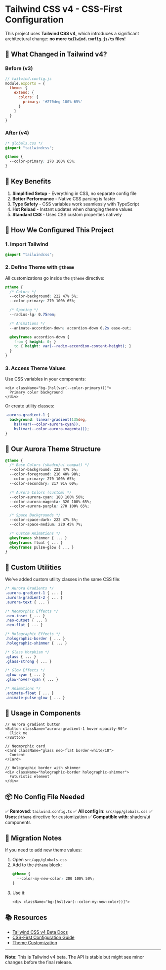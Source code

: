 # Tailwind CSS v4 - CSS-First Configuration

This project uses **Tailwind CSS v4**, which introduces a significant architectural change: **no more `tailwind.config.js/ts` files**!

## 🎯 What Changed in Tailwind v4?

### Before (v3)
```js
// tailwind.config.js
module.exports = {
  theme: {
    extend: {
      colors: {
        primary: '#270deg 100% 65%'
      }
    }
  }
}
```

### After (v4)
```css
/* globals.css */
@import "tailwindcss";

@theme {
  --color-primary: 270 100% 65%;
}
```

## 🚀 Key Benefits

1. **Simplified Setup** - Everything in CSS, no separate config file
2. **Better Performance** - Native CSS parsing is faster
3. **Type Safety** - CSS variables work seamlessly with TypeScript
4. **Hot Reload** - Instant updates when changing theme values
5. **Standard CSS** - Uses CSS custom properties natively

## 📝 How We Configured This Project

### 1. Import Tailwind
```css
@import "tailwindcss";
```

### 2. Define Theme with `@theme`
All customizations go inside the `@theme` directive:

```css
@theme {
  /* Colors */
  --color-background: 222 47% 5%;
  --color-primary: 270 100% 65%;

  /* Spacing */
  --radius-lg: 0.75rem;

  /* Animations */
  --animate-accordion-down: accordion-down 0.2s ease-out;

  @keyframes accordion-down {
    from { height: 0; }
    to { height: var(--radix-accordion-content-height); }
  }
}
```

### 3. Access Theme Values
Use CSS variables in your components:

```tsx
<div className="bg-[hsl(var(--color-primary))]">
  Primary color background
</div>
```

Or create utility classes:
```css
.aurora-gradient-1 {
  background: linear-gradient(135deg,
    hsl(var(--color-aurora-cyan)),
    hsl(var(--color-aurora-magenta)));
}
```

## 🎨 Our Aurora Theme Structure

```css
@theme {
  /* Base Colors (shadcn/ui compat) */
  --color-background: 222 47% 5%;
  --color-foreground: 210 40% 98%;
  --color-primary: 270 100% 65%;
  --color-secondary: 217 91% 60%;

  /* Aurora Colors (custom) */
  --color-aurora-cyan: 180 100% 50%;
  --color-aurora-magenta: 320 100% 65%;
  --color-aurora-purple: 270 100% 65%;

  /* Space Backgrounds */
  --color-space-dark: 222 47% 5%;
  --color-space-medium: 220 45% 7%;

  /* Custom Animations */
  @keyframes shimmer { ... }
  @keyframes float { ... }
  @keyframes pulse-glow { ... }
}
```

## 🔧 Custom Utilities

We've added custom utility classes in the same CSS file:

```css
/* Aurora Gradients */
.aurora-gradient-1 { ... }
.aurora-gradient-2 { ... }
.aurora-text { ... }

/* Neomorphic Effects */
.neo-inset { ... }
.neo-outset { ... }
.neo-flat { ... }

/* Holographic Effects */
.holographic-border { ... }
.holographic-shimmer { ... }

/* Glass Morphism */
.glass { ... }
.glass-strong { ... }

/* Glow Effects */
.glow-cyan { ... }
.glow-hover-cyan { ... }

/* Animations */
.animate-float { ... }
.animate-pulse-glow { ... }
```

## 🎯 Usage in Components

```tsx
// Aurora gradient button
<Button className="aurora-gradient-1 hover:opacity-90">
  Click me
</Button>

// Neomorphic card
<Card className="glass neo-flat border-white/10">
  Content
</Card>

// Holographic border with shimmer
<div className="holographic-border holographic-shimmer">
  Futuristic element
</div>
```

## 📦 No Config File Needed

✅ **Removed**: `tailwind.config.ts`
✅ **All config in**: `src/app/globals.css`
✅ **Uses**: `@theme` directive for customization
✅ **Compatible with**: shadcn/ui components

## 🔗 Migration Notes

If you need to add new theme values:

1. Open `src/app/globals.css`
2. Add to the `@theme` block:
   ```css
   @theme {
     --color-my-new-color: 200 100% 50%;
   }
   ```
3. Use it:
   ```tsx
   <div className="bg-[hsl(var(--color-my-new-color))]">
   ```

## 📚 Resources

- [Tailwind CSS v4 Beta Docs](https://tailwindcss.com/docs/v4-beta)
- [CSS-First Configuration Guide](https://tailwindcss.com/docs/v4-beta#css-first-configuration)
- [Theme Customization](https://tailwindcss.com/docs/v4-beta#theme-configuration)

---

**Note**: This is Tailwind v4 beta. The API is stable but might see minor changes before the final release.

